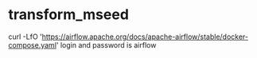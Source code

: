 # transform_mseed
 curl -LfO 'https://airflow.apache.org/docs/apache-airflow/stable/docker-compose.yaml'
login and password is airflow